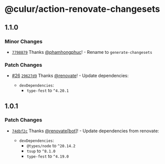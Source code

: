 # @culur/action-renovate-changesets

## 1.1.0

### Minor Changes

- [`7798879`](https://github.com/culur/culur/commit/77988797484b47af773475d0b4e91030244f018a) Thanks [@phamhongphuc](https://github.com/phamhongphuc)! - Rename to `generate-changesets`

### Patch Changes

- [#26](https://github.com/culur/culur/pull/26) [`29627d9`](https://github.com/culur/culur/commit/29627d9f3d8966a6010e89fb79c61efd9aa3ba69) Thanks [@renovate](https://github.com/apps/renovate)! - Update dependencies:

  - `devDependencies`:
    - `type-fest` to `^4.20.1`

## 1.0.1

### Patch Changes

- [`74dbf2c`](https://github.com/culur/culur/commit/74dbf2c0050b30e9289aa7879c4cbb9ac103f4d3) Thanks [@renovate[bot]](https://github.com/renovate%5Bbot%5D)! - Update dependencies from renovate:

  - `devDependencies`:
    - `@types/node` to `^20.14.2`
    - `tsup` to `^8.1.0`
    - `type-fest` to `^4.19.0`
